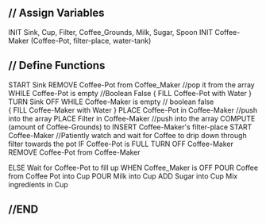 ## // Assign Variables
INIT Sink, Cup, Filter, Coffee_Grounds, Milk, Sugar, Spoon
INIT Coffee-Maker (Coffee-Pot, filter-place, water-tank)
## // Define Functions

START Sink
REMOVE Coffee-Pot from Coffee_Maker //pop it from the array
  WHILE Coffee-Pot is empty  //Boolean False
  {
    FILL Coffee-Pot with Water
   }
 TURN Sink OFF
  WHILE Coffee-Maker is empty // boolean false  
 {
  FILL Coffee-Maker with Water
 }
PLACE Coffee-Pot in Coffee-Maker //push into the array
PLACE Filter in Coffee-Maker //push into the array
COMPUTE (amount of Coffee-Grounds) to INSERT Coffee-Maker's filter-place
START Coffee-Maker
//Patiently watch and wait for Coffee to drip down through filter towards the pot
  IF Coffee-Pot is FULL
    TURN OFF Coffee-Maker
    REMOVE Coffee-Pot from Coffee-Maker
    
  ELSE
    Wait for Coffee-Pot to fill up
WHEN Coffee_Maker is OFF
    POUR Coffee from Coffee Pot into Cup
    POUR Milk into Cup
    ADD Sugar into Cup
Mix ingredients in Cup

## //END


